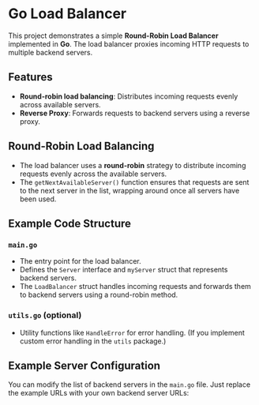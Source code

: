 # Go Load Balancer

This project demonstrates a simple **Round-Robin Load Balancer** implemented in **Go**. The load balancer proxies incoming HTTP requests to multiple backend servers.

## Features
- **Round-robin load balancing**: Distributes incoming requests evenly across available servers.
- **Reverse Proxy**: Forwards requests to backend servers using a reverse proxy.

## Round-Robin Load Balancing

- The load balancer uses a **round-robin** strategy to distribute incoming requests evenly across the available servers.
- The `getNextAvailableServer()` function ensures that requests are sent to the next server in the list, wrapping around once all servers have been used.

## Example Code Structure

### `main.go`
- The entry point for the load balancer.
- Defines the `Server` interface and `myServer` struct that represents backend servers.
- The `LoadBalancer` struct handles incoming requests and forwards them to backend servers using a round-robin method.

### `utils.go` (optional)
- Utility functions like `HandleError` for error handling. (If you implement custom error handling in the `utils` package.)

## Example Server Configuration

You can modify the list of backend servers in the `main.go` file. Just replace the example URLs with your own backend server URLs:
